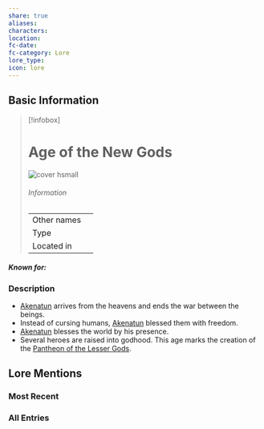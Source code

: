 ```yaml
---
share: true
aliases: 
characters: 
location: 
fc-date: 
fc-category: Lore
lore_type: 
icon: lore
---
```

## Basic Information
> [!infobox]
> # Age of the New Gods
> ![cover hsmall](insertimage.png)
> ###### Information
> |   |  |
> | ---- | ---- |
> | Other names | |
> | Type||
> | Located in | |
##### Known for:
### Description
- [Akenatun](../../Deities/Old%20Gods/Akenatun.md) arrives from the heavens and ends the war between the beings.
- Instead of cursing humans, [Akenatun](../../Deities/Old%20Gods/Akenatun.md) blessed them with freedom. 
- [Akenatun](../../Deities/Old%20Gods/Akenatun.md) blesses the world by his presence.
- Several heroes are raised into godhood. This age marks the creation of the [Pantheon of the Lesser Gods](../../Deities/New%20Gods/Pantheon%20of%20the%20Lesser%20Gods.md).
## Lore Mentions
### Most Recent

### All Entries
